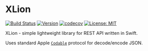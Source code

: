 # XLion

[![Build Status](https://travis-ci.com/Toni77777/XLion.svg?branch=master)](https://travis-ci.com/Toni77777/XLion.svg?branch=master) 
[![Version](https://img.shields.io/cocoapods/v/XLion.svg?style=flat)](https://cocoapods.org/pods/XLion)
[![codecov](https://codecov.io/gh/Toni77777/XLion/branch/master/graph/badge.svg)](https://codecov.io/gh/Toni77777/XLion)
[![License: MIT](https://img.shields.io/badge/License-MIT-yellow.svg)](https://opensource.org/licenses/MIT)

XLion - simple lightweight library for REST API written in Swift.

Uses standard Apple [``Codable``](https://developer.apple.com/documentation/swift/codable) protocol for decode/encode JSON.
